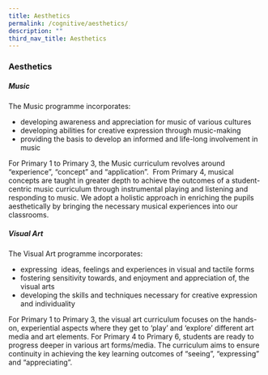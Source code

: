 ```yaml
---
title: Aesthetics
permalink: /cognitive/aesthetics/
description: ""
third_nav_title: Aesthetics
---
```

### **Aesthetics**
##### **Music**
The Music programme incorporates:

*   developing awareness and appreciation for music of various cultures
*   developing abilities for creative expression through music-making
*   providing the basis to develop an informed and life-long involvement in music

For Primary 1 to Primary 3, the Music curriculum revolves around “experience”, “concept” and “application”.  From Primary 4, musical concepts are taught in greater depth to achieve the outcomes of a student-centric music curriculum through instrumental playing and listening and responding to music. We adopt a holistic approach in enriching the pupils aesthetically by bringing the necessary musical experiences into our classrooms.

##### **Visual Art**
The Visual Art programme incorporates:

*   expressing  ideas, feelings and experiences in visual and tactile forms
*   fostering sensitivity towards, and enjoyment and appreciation of, the visual arts
*   developing the skills and techniques necessary for creative expression and individuality

For Primary 1 to Primary 3, the visual art curriculum focuses on the hands-on, experiential aspects where they get to ‘play’ and ‘explore’ different art media and art elements. For Primary 4 to Primary 6, students are ready to progress deeper in various art forms/media. The curriculum aims to ensure continuity in achieving the key learning outcomes of “seeing”, “expressing” and “appreciating”.